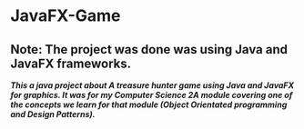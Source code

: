 # JavaFX-Game

## Note: The project was done was using Java and JavaFX frameworks.

**_This a java project about A treasure hunter game using Java and JavaFX for graphics. It was for my Computer Science 2A module covering one of the concepts we learn for that module (Object Orientated programming and Design Patterns)._**
